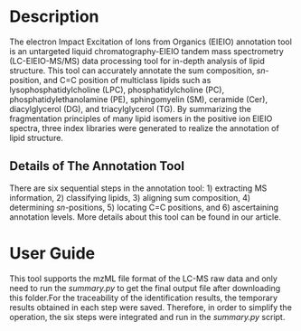 # Description
The electron Impact Excitation of Ions from Organics (EIEIO) annotation tool is an untargeted liquid chromatography-EIEIO tandem mass spectrometry (LC-EIEIO-MS/MS) data processing tool for in-depth analysis of lipid structure. This tool can accurately annotate the sum composition, _sn_-position, and C=C position of multiclass lipids such as lysophosphatidylcholine (LPC), phosphatidylcholine (PC), phosphatidylethanolamine (PE), sphingomyelin (SM), ceramide (Cer), diacylglycerol (DG), and triacylglycerol (TG). By summarizing the fragmentation principles of many lipid isomers in the positive ion EIEIO spectra, three index libraries were generated to realize the annotation of lipid structure. 
## Details of The Annotation Tool
There are six sequential steps in the annotation tool: 1) extracting MS information, 2) classifying lipids, 3) aligning sum composition, 4) determining _sn_-positions, 5) locating C=C positions, and 6) ascertaining annotation levels. More details about this tool can be found in our article. 
# User Guide 
This tool supports the mzML file format of the LC-MS raw data and only need to run the _summary.py_ to get the final output file after downloading this folder.For the traceability of the identification results, the temporary results obtained in each step were saved. Therefore, in order to simplify the operation, the six steps were integrated and run in the _summary.py_ script.
